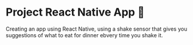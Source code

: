 # Project React Native App 📱

Creating an app using React Native, using a shake sensor that gives you suggestions of what to eat for dinner ebvery time you shake it.
